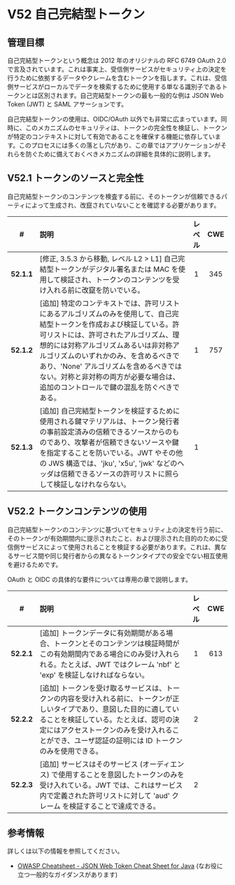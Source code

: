 # V52 自己完結型トークン

## 管理目標

自己完結型トークンという概念は 2012 年のオリジナルの RFC 6749 OAuth 2.0 で言及されています。これは事実上、受信側サービスがセキュリティ上の決定を行うために依拠するデータやクレームを含むトークンを指します。これは、受信側サービスがローカルでデータを検索するために使用する単なる識別子であるトークンとは区別されます。自己完結型トークンの最も一般的な例は JSON Web Token (JWT) と SAML アサーションです。

自己完結型トークンの使用は、OIDC/OAuth 以外でも非常に広まっています。同時に、このメカニズムのセキュリティは、トークンの完全性を検証し、トークンが特定のコンテキストに対して有効であることを確保する機能に依存しています。このプロセスには多くの落とし穴があり、この章ではアプリケーションがそれらを防ぐために備えておくべきメカニズムの詳細を具体的に説明します。

## V52.1 トークンのソースと完全性

自己完結型トークンのコンテンツを検査する前に、そのトークンが信頼できるパーティによって生成され、改竄されていないことを確認する必要があります。

| # | 説明 | レベル | CWE |
| :---: | :--- | :---: | :---: |
| **52.1.1** | [修正, 3.5.3 から移動, レベル L2 > L1] 自己完結型トークンがデジタル署名または MAC を使用して検証され、トークンのコンテンツを受け入れる前に改竄を防いでいる。 | 1 | 345 |
| **52.1.2** | [追加] 特定のコンテキストでは、許可リストにあるアルゴリズムのみを使用して、自己完結型トークンを作成および検証している。許可リストには、許可されたアルゴリズム、理想的には対称アルゴリズムあるいは非対称アルゴリズムのいずれかのみ、を含めるべきであり、'None' アルゴリズムを含めるべきではない。対称と非対称の両方が必要な場合は、追加のコントロールで鍵の混乱を防ぐべきである。 | 1 | 757 |
| **52.1.3** | [追加] 自己完結型トークンを検証するために使用される鍵マテリアルは、トークン発行者の事前設定済みの信頼できるソースからのものであり、攻撃者が信頼できないソースや鍵を指定することを防いでいる。JWT やその他の JWS 構造では、'jku', 'x5u', 'jwk' などのヘッダは信頼できるソースの許可リストに照らして検証しなけれならない。 | 1 | |

## V52.2 トークンコンテンツの使用

自己完結型トークンのコンテンツに基づいてセキュリティ上の決定を行う前に、そのトークンが有効期間内に提示されたこと、および提示された目的のために受信側サービスによって使用されることを検証する必要があります。これは、異なるサービス間や同じ発行者からの異なるトークンタイプでの安全でない相互使用を避けるためです。

OAuth と OIDC の具体的な要件については専用の章で説明します。

| # | 説明 | レベル | CWE |
| :---: | :--- | :---: | :---: |
| **52.2.1** | [追加] トークンデータに有効期間がある場合、トークンとそのコンテンツは検証時間がこの有効期間内である場合にのみ受け入れられる。たとえば、JWT ではクレーム 'nbf' と 'exp' を検証しなければならない。 | 1 | 613 |
| **52.2.2** | [追加] トークンを受け取るサービスは、トークンの内容を受け入れる前に、トークンが正しいタイプであり、意図した目的に適していることを検証している。たとえば、認可の決定にはアクセストークンのみを受け入れることができ、ユーザ認証の証明には ID トークンのみを使用できる。 | 2 | |
| **52.2.3** | [追加] サービスはそのサービス (オーディエンス) で使用することを意図したトークンのみを受け入れている。JWT では、これはサービス内で定義された許可リストに対して 'aud' クレーム を検証することで達成できる。 | 2 | |

## 参考情報

詳しくは以下の情報を参照してください。

* [OWASP Cheatsheet - JSON Web Token Cheat Sheet for Java](https://cheatsheetseries.owasp.org/cheatsheets/JSON_Web_Token_for_Java_Cheat_Sheet.html) (なお役に立つ一般的なガイダンスがあります)
